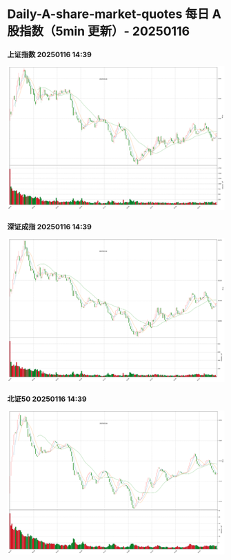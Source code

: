 
# Daily-A-share-market-quotes 每日 A 股指数（5min 更新）- 20250116

### 上证指数 20250116 14:39
![](./fig/2025/1/20250116-sh000001.png)

### 深证成指 20250116 14:39
![](./fig/2025/1/20250116-sz399001.png)

### 北证50 20250116 14:39
![](./fig/2025/1/20250116-bj899050.png)
